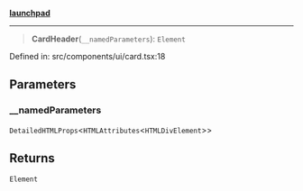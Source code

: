 [**launchpad**](index.md)

***

> **CardHeader**(`__namedParameters`): `Element`

Defined in: src/components/ui/card.tsx:18

## Parameters

### \_\_namedParameters

`DetailedHTMLProps`\<`HTMLAttributes`\<`HTMLDivElement`\>\>

## Returns

`Element`
